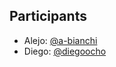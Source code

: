 ## Participants

- Alejo: [@a-bianchi](https://github.com/a-bianchi)
- Diego: [@diegoocho](https://github.com/diegoocho)